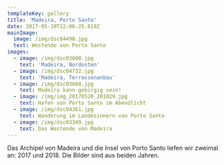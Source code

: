 ```yaml
---
templateKey: gallery
title: 'Madeira, Porto Santo'
date: 2017-05-10T22:06:25.819Z
mainImage:
  image: /img/dsc04490.jpg
  text: Westende von Porto Santo
images:
  - image: /img/dsc03600.jpg
    text: 'Madeira, Nordosten'
  - image: /img/dsc04732.jpg
    text: 'Madeira, Terrassenanbau'
  - image: /img/dsc03668.jpg
    text: Madeira kann gebirgig sein!
  - image: /img/img_20170520_201029.jpg
    text: Hafen von Porto Santo im Abendlicht
  - image: /img/dsc04361.jpg
    text: Wanderung im Landesinnern von Porto Santo
  - image: /img/dsc03349.jpg
    text: Das Westende von Madeira
---
```

Das Archipel von Madeira und die Insel von Porto Santo liefen wir zweimal an: 2017 und 2018. Die Bilder sind aus beiden Jahren.

